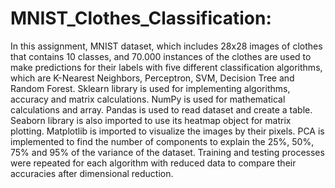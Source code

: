 # MNIST_Clothes_Classification: 
In this assignment, MNIST dataset, which includes 28x28 images of clothes that contains 10
classes, and 70.000 instances of the clothes are used to make predictions for their labels with
five different classification algorithms, which are K-Nearest Neighbors, Perceptron, SVM,
Decision Tree and Random Forest. Sklearn library is used for implementing algorithms,
accuracy and matrix calculations. NumPy is used for mathematical calculations and array.
Pandas is used to read dataset and create a table. Seaborn library is also imported to use its
heatmap object for matrix plotting. Matplotlib is imported to visualize the images by their
pixels. PCA is implemented to find the number of components to explain the 25%, 50%, 75%
and 95% of the variance of the dataset. Training and testing processes were repeated for each
algorithm with reduced data to compare their accuracies after dimensional reduction. 
